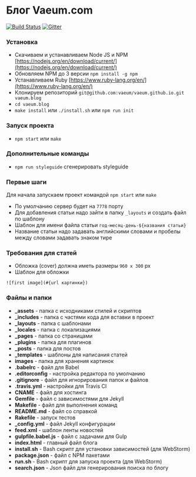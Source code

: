 # Блог Vaeum.com

[![Build Status](https://travis-ci.org/vaeum/vaeum.github.io.svg?branch=dev)](https://travis-ci.org/vaeum/vaeum.github.io)
[![Gitter](https://img.shields.io/gitter/room/nwjs/nw.js.svg)](https://gitter.im/vaeum/blog?utm_source=badge&utm_medium=badge&utm_campaign=pr-badge)

### Установка

- Скачиваем и устанавливаем Node JS и NPM [https://nodejs.org/en/download/current/](https://nodejs.org/en/download/current/)
- Обновляем NPM до 3 версии `npm install -g npm`
- Устанавливаем Ruby [https://www.ruby-lang.org/en/](https://www.ruby-lang.org/en/)
- Клонируем репозиторий `git@github.com:vaeum/vaeum.github.io.git vaeum.blog`
- `cd vaeum.blog`
- `make install` или `./install.sh` или `npm run init`

### Запуск проекта

- `npm start` или `make`

###  Дополнительные команды

- `npm run styleguide` сгенерировать styleguide

### Первые шаги

Для начала запускаем проект командой `npm start` или `make`

- По умолчанию сервер будет на `7778` порту
- Для добавления статьи надо зайти в папку `_layouts` и создать файл по шаблону
- Шаблон для имени файла статьи `год-месяц-день-${названия статьи}`
- Название статьи надо задавать английскими словами и пробелы между словами задавать знаком тире

### Требования для статей

- Обложка (cover) должна иметь размеры `960 х 300` px
- Шаблон для обложки
```
![first image](#{url картинки})
```

### Файлы и папки

- **_assets** - папка с исходниками стилей и скриптов
- **_includes** - папка с частями кода для вставки в проект
- **_layouts** - папка с шаблонами
- **_locales** - папка с локализациями
- **_pages** - папка со страницами
- **_plugins** - папка для плагинов
- **_posts** - папка для постов
- **_templates** - шаблоны для написания статей
- **images** - папка для хранения картинок
- **.babelrc**  - файл для Babel
- **.editorconfig** - настройка редактора по умолчанию
- **.gitignore** - файл для игнорирования папок и файлов
- **.travis.yml** - настройки для Travis CI
- **CNAME** - файл для хостинга
- **Gemfile** - файл с зависимостями для Jekyll
- **Makefile** - файл для выполнения команд
- **README.md** - файл со справкой
- **Rakefile** - запуск тестов
- **_config.yml** - файл Jekyll конфигурации
- **feed.xml** - шаблон ленты новостей
- **gulpfile.babel.js** - файл с задачами для Gulp
- **index.html** - главный файл блога
- **install.sh** - Bash скрипт для установки зависимостей (для WebStorm)
- **package.json** - файл с NPM пакетами
- **run.sh** - Bash скрипт для запуска проекта (для WebStorm)
- **search.json** - Json файл для генерирования поиска по блогу
